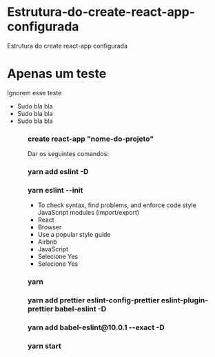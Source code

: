 # Estrutura-do-create-react-app-configurada
Estrutura do create react-app configurada
<h1>Apenas um teste</h1>
<p>Ignorem esse teste</p>
<ul>
<li>Sudo bla bla</li>
<li>Sudo bla bla</li>
<li>Sudo bla bla</li>
<ul>
<h3><strong>create react-app "nome-do-projeto"</strong></h3>

<p>Dar os seguintes comandos:</p>

<h3><strong>yarn add eslint -D</strong></h3>

<h3><strong>yarn eslint --init</strong></h3>
<ul>
    <li>To check syntax, find problems, and enforce code style
        JavaScript modules (import/export)</li>
    <li>React</li>
    <li>Browser</li>
    <li>Use a popular style guide</li>
    <li>Airbnb</li>
    <li>JavaScript</li>
    <li>Selecione Yes</li>
    <li>Selecione Yes</li>
</ul>

<h3><strong>yarn</strong></h3>

<h3><strong>yarn add prettier eslint-config-prettier eslint-plugin-prettier babel-eslint -D</strong></h3>

<h3><strong>yarn add babel-eslint@10.0.1 --exact -D</strong></h3>

<h3><strong>yarn start</strong></h3>
